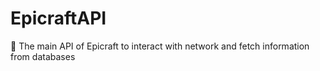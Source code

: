 # EpicraftAPI
🚨 The main API of Epicraft to interact with network and fetch information from databases
